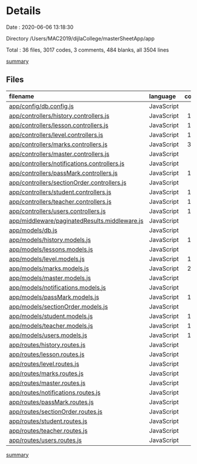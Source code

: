 # Details

Date : 2020-06-06 13:18:30

Directory /Users/MAC2019/dijlaCollege/masterSheetApp/app

Total : 36 files,  3017 codes, 3 comments, 484 blanks, all 3504 lines

[summary](results.md)

## Files
| filename | language | code | comment | blank | total |
| :--- | :--- | ---: | ---: | ---: | ---: |
| [app/config/db.config.js](/app/config/db.config.js) | JavaScript | 7 | 0 | 1 | 8 |
| [app/controllers/history.controllers.js](/app/controllers/history.controllers.js) | JavaScript | 110 | 0 | 10 | 120 |
| [app/controllers/lesson.controllers.js](/app/controllers/lesson.controllers.js) | JavaScript | 140 | 0 | 13 | 153 |
| [app/controllers/level.controllers.js](/app/controllers/level.controllers.js) | JavaScript | 103 | 0 | 10 | 113 |
| [app/controllers/marks.controllers.js](/app/controllers/marks.controllers.js) | JavaScript | 329 | 0 | 40 | 369 |
| [app/controllers/master.controllers.js](/app/controllers/master.controllers.js) | JavaScript | 86 | 0 | 10 | 96 |
| [app/controllers/notifications.controllers.js](/app/controllers/notifications.controllers.js) | JavaScript | 92 | 0 | 9 | 101 |
| [app/controllers/passMark.controllers.js](/app/controllers/passMark.controllers.js) | JavaScript | 184 | 0 | 19 | 203 |
| [app/controllers/sectionOrder.controllers.js](/app/controllers/sectionOrder.controllers.js) | JavaScript | 98 | 0 | 9 | 107 |
| [app/controllers/student.controllers.js](/app/controllers/student.controllers.js) | JavaScript | 186 | 0 | 24 | 210 |
| [app/controllers/teacher.controllers.js](/app/controllers/teacher.controllers.js) | JavaScript | 117 | 0 | 14 | 131 |
| [app/controllers/users.controllers.js](/app/controllers/users.controllers.js) | JavaScript | 108 | 0 | 11 | 119 |
| [app/middleware/paginatedResults.middleware.js](/app/middleware/paginatedResults.middleware.js) | JavaScript | 27 | 0 | 5 | 32 |
| [app/models/db.js](/app/models/db.js) | JavaScript | 14 | 0 | 4 | 18 |
| [app/models/history.models.js](/app/models/history.models.js) | JavaScript | 116 | 0 | 19 | 135 |
| [app/models/lessons.models.js](/app/models/lessons.models.js) | JavaScript | 95 | 1 | 16 | 112 |
| [app/models/level.models.js](/app/models/level.models.js) | JavaScript | 107 | 0 | 19 | 126 |
| [app/models/marks.models.js](/app/models/marks.models.js) | JavaScript | 201 | 0 | 33 | 234 |
| [app/models/master.models.js](/app/models/master.models.js) | JavaScript | 94 | 0 | 17 | 111 |
| [app/models/notifications.models.js](/app/models/notifications.models.js) | JavaScript | 93 | 0 | 16 | 109 |
| [app/models/passMark.models.js](/app/models/passMark.models.js) | JavaScript | 139 | 0 | 24 | 163 |
| [app/models/sectionOrder.models.js](/app/models/sectionOrder.models.js) | JavaScript | 93 | 0 | 16 | 109 |
| [app/models/student.models.js](/app/models/student.models.js) | JavaScript | 146 | 2 | 27 | 175 |
| [app/models/teacher.models.js](/app/models/teacher.models.js) | JavaScript | 107 | 0 | 19 | 126 |
| [app/models/users.models.js](/app/models/users.models.js) | JavaScript | 125 | 0 | 21 | 146 |
| [app/routes/history.routes.js](/app/routes/history.routes.js) | JavaScript | 9 | 0 | 7 | 16 |
| [app/routes/lesson.routes.js](/app/routes/lesson.routes.js) | JavaScript | 8 | 0 | 6 | 14 |
| [app/routes/level.routes.js](/app/routes/level.routes.js) | JavaScript | 8 | 0 | 6 | 14 |
| [app/routes/marks.routes.js](/app/routes/marks.routes.js) | JavaScript | 12 | 0 | 10 | 22 |
| [app/routes/master.routes.js](/app/routes/master.routes.js) | JavaScript | 8 | 0 | 6 | 14 |
| [app/routes/notifications.routes.js](/app/routes/notifications.routes.js) | JavaScript | 8 | 0 | 6 | 14 |
| [app/routes/passMark.routes.js](/app/routes/passMark.routes.js) | JavaScript | 8 | 0 | 6 | 14 |
| [app/routes/sectionOrder.routes.js](/app/routes/sectionOrder.routes.js) | JavaScript | 8 | 0 | 6 | 14 |
| [app/routes/student.routes.js](/app/routes/student.routes.js) | JavaScript | 12 | 0 | 10 | 22 |
| [app/routes/teacher.routes.js](/app/routes/teacher.routes.js) | JavaScript | 9 | 0 | 7 | 16 |
| [app/routes/users.routes.js](/app/routes/users.routes.js) | JavaScript | 10 | 0 | 8 | 18 |

[summary](results.md)